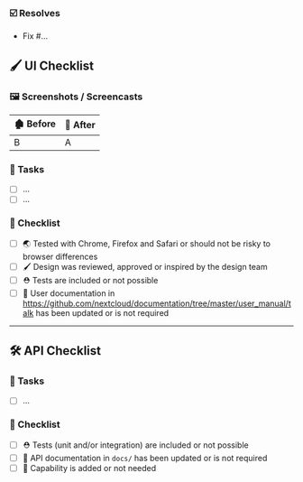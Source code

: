 ### ☑️ Resolves

* Fix #…

<!--
░░░░░░░░░░░░░░░░░░░░
░█████░░█████░█████░
░░███░░░░███░░░███░░
░░███░░░░███░░░███░░
░░███░░░░███░░░███░░
░░███░░░░███░░░███░░
░░███░░░░███░░░███░░
░░░████████░░░█████░
░░░░░░░░░░░░░░░░░░░░

Feel free to remove this section when your PR is only touching backend/API code
-->

## 🖌️ UI Checklist

### 🖼️ Screenshots / Screencasts

| 🏚️ Before | 🏡 After |
|------------|----------|
| B          | A        |

### 🚧 Tasks

- [ ] ...
- [ ] ...

### 🏁 Checklist

- [ ] 🌏 Tested with Chrome, Firefox and Safari or should not be risky to browser differences
- [ ] 🖌️ Design was reviewed, approved or inspired by the design team
- [ ] ⛑️ Tests are included or not possible
- [ ] 📗 User documentation in https://github.com/nextcloud/documentation/tree/master/user_manual/talk has been updated or is not required

---

<!--
░░░░░░░░░░░░░░░░░░░░░░░░░░░░░░░░░░
░░░█████████░░░███████████░░█████░
░░███░░░░░███░░░███░░░░░███░░███░░
░░███░░░░░███░░░███░░░░░███░░███░░
░░███████████░░░██████████░░░███░░
░░███░░░░░███░░░███░░░░░░░░░░███░░
░░███░░░░░███░░░███░░░░░░░░░░███░░
░█████░░░█████░█████░░░░░░░░█████░
░░░░░░░░░░░░░░░░░░░░░░░░░░░░░░░░░░

Feel free to remove this section when your PR is only touching frontend/UI code
-->

## 🛠️ API Checklist

### 🚧 Tasks

- [ ] ...

### 🏁 Checklist

- [ ] ⛑️ Tests (unit and/or integration) are included or not possible
- [ ] 📘 API documentation in `docs/` has been updated or is not required
- [ ] 🔖 Capability is added or not needed 
